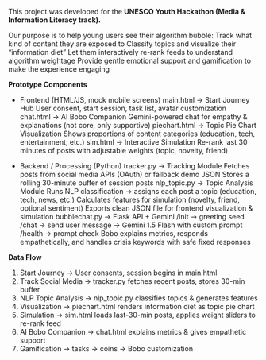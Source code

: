 This project was developed for the **UNESCO Youth Hackathon (Media & Information Literacy track).**

Our purpose is to help young users see their algorithm bubble:
  Track what kind of content they are exposed to
  Classify topics and visualize their “information diet”
  Let them interactively re-rank feeds to understand algorithm weightage
  Provide gentle emotional support and gamification to make the experience engaging

**Prototype Components**

- Frontend (HTML/JS, mock mobile screens)
  main.html → Start Journey Hub
    User consent, start session, task list, avatar customization
  chat.html → AI Bobo Companion
    Gemini-powered chat for empathy & explanations (not core, only supportive)
  piechart.html → Topic Pie Chart Visualization
    Shows proportions of content categories (education, tech, entertainment, etc.)
  sim.html → Interactive Simulation
    Re-rank last 30 minutes of posts with adjustable weights (topic, novelty, friend)

- Backend / Processing (Python)
  tracker.py → Tracking Module
    Fetches posts from social media APIs (OAuth) or fallback demo JSON
    Stores a rolling 30-minute buffer of session posts
  nlp_topic.py → Topic Analysis Module
    Runs NLP classification → assigns each post a topic (education, tech, news, etc.)
    Calculates features for simulation (novelty, friend, optional sentiment)
    Exports clean JSON file for frontend visualization & simulation
  bubblechat.py → Flask API + Gemini
    /init → greeting seed
    /chat → send user message → Gemini 1.5 Flash with custom prompt
    /health → prompt check
    Bobo explains metrics, responds empathetically, and handles crisis keywords with safe fixed responses

**Data Flow**
  1. Start Journey → User consents, session begins in main.html
  2. Track Social Media → tracker.py fetches recent posts, stores 30-min buffer
  3. NLP Topic Analysis → nlp_topic.py classifies topics & generates features
  4. Visualization → piechart.html renders information diet as topic pie chart
  5. Simulation → sim.html loads last-30-min posts, applies weight sliders to re-rank feed
  6. AI Bobo Companion → chat.html explains metrics & gives empathetic support
  7. Gamification → tasks → coins → Bobo customization
